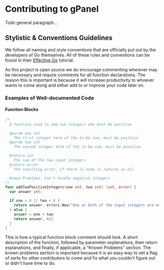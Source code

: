 # Contributing to gPanel

Todo general paragraph...

## Stylistic & Conventions Guidelines

We follow all naming and style conventions that are officially put out by the developers of Go themselves. All of these rules and conventions can be found in their [Effective Go](https://golang.org/doc/effective_go.html) tutorial.

As this project is open source we do encourage commenting wherever may be necessary and require comments for all function declarations. The reason this is important is because it will increase productivity to whoever wants to come along and either add to or improve your code later on.

### Examples of Well-documented Code

#### Function Blocks

```go
/*
  A function used to add two integers who must be positive

  @param one int
    The first integer term of the to-be sum, must be positive
  @param two int
    The second integer term of the to-be sum, must be positive

  @return int
    The sum of the two input integers
  @return error
    The resulting error, if there is none it returns as nil

  Known Problems: Can't handle negative integers
*/
func addTwoPositiveIntegers(one int, two int) (int, error) {
  var answer int;

  if one < 0 || two < 0 {
    return answer, errors.New("One or both of the input integers are negative")
  } else {
    answer = one + two
    return answer, nil
  }
}
```

This is how a typical function block comment should look. A short description of the function, followed by parameter explanations, then return explanations, and finally, if applicable, a "Known Problems" section. The known problems section is important because it is an easy way to set a flag of sorts for other contributors to come and fix what you couldn't figure out or didn't have time to do.
